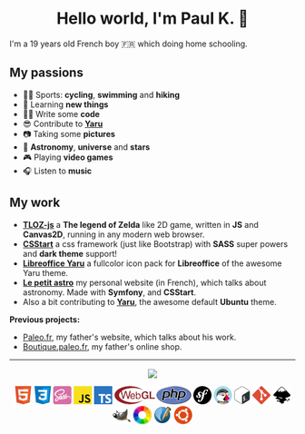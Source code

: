 <h1 align="center">Hello world, I'm Paul K. 👋</h1>

I'm a 19 years old French boy :fr: which doing home schooling.

## My passions

- :mountain_biking_man: Sports: **cycling**, **swimming** and **hiking**
- :brain: Learning **new things**
- :man_technologist: Write some **code**
- :sunglasses: Contribute to **<a href="https://github.com/ubuntu/yaru">Yaru</a>**
- :camera: Taking some **pictures**
- :telescope: **Astronomy**, **universe** and **stars**
- :video_game: Playing **video games**
- :headphones: Listen to **music**

<!-- <details>
  <summary>More infos</summary>
  <h2>My top 3 favorite game universes</h2>
    <ol>
      <li>The Legend of Zelda</li>
      <li>Splatoon</li>
      <li>Professor Layton</li>
    </ol>
  <h2>My favorite video games</h2>
    <ol>
      <li>The Legend of Zelda: Breath of the Wild</li>
      <li>The Legend of Zelda: Majora's Mask</li>
      <li>The Legend of Zelda: Ocarina of Time</li>
      <li>Splatoon 2</li>
    </ol>
</details>-->

## My work


- **<a href="https://github.com/Jupiter007-43/TLOZ-js">TLOZ-js</a>** a **The legend of Zelda** like 2D game, written in **JS** and **Canvas2D**, running in any modern web browser.
- **<a href="https://github.com/Jupiter007-43/csstart">CSStart</a>** a css framework (just like Bootstrap) with **SASS** super powers and **dark theme** support!
- **<a href="https://github.com/ubuntu/libreoffice-style-yaru-fullcolor">Libreoffice Yaru</a>** a fullcolor icon pack for **Libreoffice** of the awesome Yaru theme.
- **<a href="https://lepetitastro.fr/">Le petit astro</a>** my personal website (in French), which talks about astronomy. Made with **Symfony**, and **CSStart**.
- Also a bit contributing to **<a href="https://github.com/ubuntu/yaru">Yaru</a>**, the awesome default **Ubuntu** theme.

**Previous projects:**

- <a href="https://www.paleo.fr/">Paleo.fr</a>, my father's website, which talks about his work.
- <a href="https://boutique.paleo.fr/fr/">Boutique.paleo.fr</a>, my father's online shop.

<hr>

<p align="center">
  <a href="https://github.com/Jupiter007-43">
    <img align="center" src="https://github-readme-stats.vercel.app/api?username=Jupiter007-43&theme=gruvbox&show_icons=true&count_private=true" />
  </a>
</p>

<p align="center" margin="30px">
  <span><img src="images/html.png"></span>
  <span><img src="images/css.png"></span>
  <span><img src="images/sass.png"></span>
  <span><img src="images/javascript.png"></span>
  <span><img src="images/typescript.png"></span>
  <span><img src="images/webgl.png"></span>
  <span><img src="images/php.png"></span>
  <span><img src="images/symfony.png"></span>
  <span><img src="images/prestashop.png"></span>
  <span><img src="images/bash.png"></span>
  <span><img src="images/git.png"></span>
  <span><img src="images/inkscape.png"></span>
  <span><img src="images/gimp.png"></span>
  <span><img src="images/rawtherapee.png"></span>
  <span><img src="images/scribus.png"></span>
  <span><img src="images/ubuntu.png"></span>
</p>
